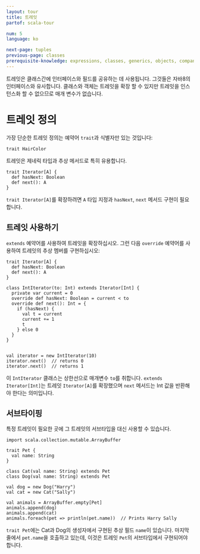 ```yaml
---
layout: tour
title: 트레잇
partof: scala-tour

num: 5
language: ko

next-page: tuples
previous-page: classes
prerequisite-knowledge: expressions, classes, generics, objects, companion-objects
---
```


트레잇은 클래스간에 인터페이스와 필드를 공유하는 데 사용됩니다. 그것들은 자바8의 인터페이스와 유사합니다. 클래스와 객체는 트레잇을 확장 할 수 있지만 트레잇을 인스턴스화 할 수 없으므로 매개 변수가 없습니다.

# 트레잇 정의
가장 단순한 트레잇 정의는 예약어 `trait`과 식별자만 있는 것입니다:

```tut
trait HairColor
```

트레잇은 제네릭 타입과 추상 메서드로 특히 유용합니다.
```tut
trait Iterator[A] {
  def hasNext: Boolean
  def next(): A
}
```

`trait Iterator[A]`를 확장하려면 `A` 타입 지정과 `hasNext`, `next` 메서드 구현이 필요합니다.

## 트레잇 사용하기
`extends` 예약어를 사용하여 트레잇을 확장하십시오. 그런 다음 `override` 예약어를 사용하여 트레잇의 추상 멤버를 구현하십시오:
```tut
trait Iterator[A] {
  def hasNext: Boolean
  def next(): A
}

class IntIterator(to: Int) extends Iterator[Int] {
  private var current = 0
  override def hasNext: Boolean = current < to
  override def next(): Int = {
    if (hasNext) {
      val t = current
      current += 1
      t
    } else 0
  }
}


val iterator = new IntIterator(10)
iterator.next()  // returns 0
iterator.next()  // returns 1
```
이 `IntIterator` 클래스는 상한선으로 매개변수 `to`를 취합니다. `extends Iterator[Int]`는 트레잇 `Iterator[A]`를 확장했으며 `next` 메서드는 Int 값을 반환해야 한다는 의미입니다.

## 서브타이핑
특정 트레잇이 필요한 곳에 그 트레잇의 서브타입을 대신 사용할 수 있습니다.
```tut
import scala.collection.mutable.ArrayBuffer

trait Pet {
  val name: String
}

class Cat(val name: String) extends Pet
class Dog(val name: String) extends Pet

val dog = new Dog("Harry")
val cat = new Cat("Sally")

val animals = ArrayBuffer.empty[Pet]
animals.append(dog)
animals.append(cat)
animals.foreach(pet => println(pet.name))  // Prints Harry Sally
```
`trait Pet`에는 Cat과 Dog의 생성자에서 구현된 추상 필드 `name`이 있습니다. 마지막 줄에서 `pet.name`을 호출하고 있는데, 이것은 트레잇 `Pet`의 서브타입에서 구현되어야 합니다.
